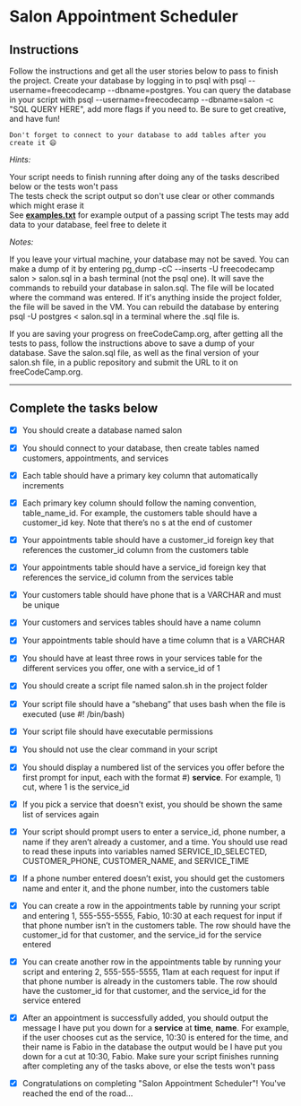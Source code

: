 # Salon Appointment Scheduler

## Instructions

Follow the instructions and get all the user stories below to pass to finish the project. Create your database by logging in to psql with psql --username=freecodecamp --dbname=postgres. You can query the database in your script with psql --username=freecodecamp --dbname=salon -c "SQL QUERY HERE", add more flags if you need to. Be sure to get creative, and have fun!

    Don't forget to connect to your database to add tables after you create it 😄

_Hints:_

Your script needs to finish running after doing any of the tasks described below or the tests won't pass  
The tests check the script output so don't use clear or other commands which might erase it  
See [**examples.txt**](examples.txt) for example output of a passing script
The tests may add data to your database, feel free to delete it  

_Notes:_  

If you leave your virtual machine, your database may not be saved. You can make a dump of it by entering pg_dump -cC --inserts -U freecodecamp salon > salon.sql in a bash terminal (not the psql one). It will save the commands to rebuild your database in salon.sql. The file will be located where the command was entered. If it's anything inside the project folder, the file will be saved in the VM. You can rebuild the database by entering psql -U postgres < salon.sql in a terminal where the .sql file is.

If you are saving your progress on freeCodeCamp.org, after getting all the tests to pass, follow the instructions above to save a dump of your database. Save the salon.sql file, as well as the final version of your salon.sh file, in a public repository and submit the URL to it on freeCodeCamp.org.

---

## Complete the tasks below

- [X] You should create a database named salon

- [X] You should connect to your database, then create tables named customers, appointments, and services

- [X] Each table should have a primary key column that automatically increments

- [X] Each primary key column should follow the naming convention, table_name_id. For example, the customers table should have a customer_id key. Note that there’s no s at the end of customer

- [X] Your appointments table should have a customer_id foreign key that references the customer_id column from the customers table

- [X] Your appointments table should have a service_id foreign key that references the service_id column from the services table

- [X] Your customers table should have phone that is a VARCHAR and must be unique

- [X] Your customers and services tables should have a name column

- [X] Your appointments table should have a time column that is a VARCHAR

- [X] You should have at least three rows in your services table for the different services you offer, one with a service_id of 1

- [X] You should create a script file named salon.sh in the project folder

- [X] Your script file should have a “shebang” that uses bash when the file is executed (use #! /bin/bash)

- [X] Your script file should have executable permissions

- [X] You should not use the clear command in your script

- [X] You should display a numbered list of the services you offer before the first prompt for input, each with the format #) **service**. For example, 1) cut, where 1 is the service_id

- [X] If you pick a service that doesn't exist, you should be shown the same list of services again

- [X] Your script should prompt users to enter a service_id, phone number, a name if they aren’t already a customer, and a time. You should use read to read these inputs into variables named SERVICE_ID_SELECTED, CUSTOMER_PHONE, CUSTOMER_NAME, and SERVICE_TIME

- [X] If a phone number entered doesn’t exist, you should get the customers name and enter it, and the phone number, into the customers table

- [X] You can create a row in the appointments table by running your script and entering 1, 555-555-5555, Fabio, 10:30 at each request for input if that phone number isn’t in the customers table. The row should have the customer_id for that customer, and the service_id for the service entered

- [X] You can create another row in the appointments table by running your script and entering 2, 555-555-5555, 11am at each request for input if that phone number is already in the customers table. The row should have the customer_id for that customer, and the service_id for the service entered

- [X] After an appointment is successfully added, you should output the message I have put you down for a **service** at **time**, **name**. For example, if the user chooses cut as the service, 10:30 is entered for the time, and their name is Fabio in the database the output would be I have put you down for a cut at 10:30, Fabio. Make sure your script finishes running after completing any of the tasks above, or else the tests won't pass

- [X] Congratulations on completing "Salon Appointment Scheduler"!
You've reached the end of the road...  
